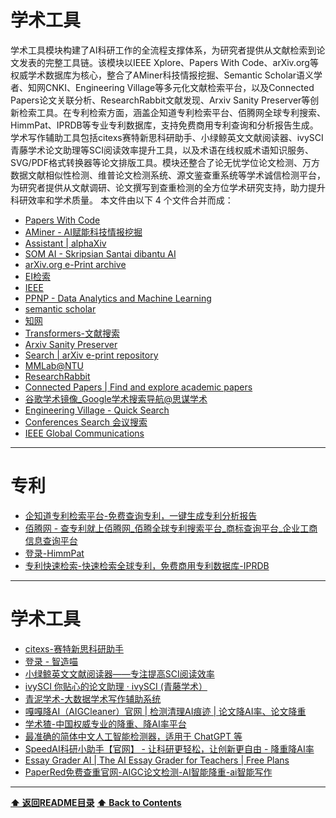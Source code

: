 # 学术工具

学术工具模块构建了AI科研工作的全流程支撑体系，为研究者提供从文献检索到论文发表的完整工具链。该模块以IEEE Xplore、Papers With Code、arXiv.org等权威学术数据库为核心，整合了AMiner科技情报挖掘、Semantic Scholar语义学者、知网CNKI、Engineering Village等多元化文献检索平台，以及Connected Papers论文关联分析、ResearchRabbit文献发现、Arxiv Sanity Preserver等创新检索工具。在专利检索方面，涵盖企知道专利检索平台、佰腾网全球专利搜索、HimmPat、IPRDB等专业专利数据库，支持免费商用专利查询和分析报告生成。学术写作辅助工具包括citexs赛特新思科研助手、小绿鲸英文文献阅读器、ivySCI青藤学术论文助理等SCI阅读效率提升工具，以及术语在线权威术语知识服务、SVG/PDF格式转换器等论文排版工具。模块还整合了论无忧学位论文检测、万方数据文献相似性检测、维普论文检测系统、源文鉴查重系统等学术诚信检测平台，为研究者提供从文献调研、论文撰写到查重检测的全方位学术研究支持，助力提升科研效率和学术质量。
本文件由以下 4 个文件合并而成：


- [Papers With Code](https://paperswithcode.com/)
- [AMiner - AI赋能科技情报挖掘](https://www.aminer.cn/)
- [Assistant | alphaXiv](https://www.alphaxiv.org/assistant)
- [SOM AI - Skripsian Santai dibantu AI](https://somai.id/)
- [arXiv.org e-Print archive](https://arxiv.org/)
- [EI检索](https://www.engineeringvillage.com/home.url)
- [IEEE](https://ieeexplore.ieee.org/Xplore/home.jsp)
- [PPNP - Data Analytics and Machine Learning](https://www.cs.cit.tum.de/daml/ppnp/)
- [semantic scholar](https://www.semanticscholar.org/)
- [知网](https://www.cnki.net/)
- [Transformers-文献搜索](https://www.xueshufan.com/search/publications/Transformers?keyword=Transformers&autocompleteKeyword=%3Cks_p%3Elearning%20sentiment%20specific%20%3Cb%3Eword%3C%2Fb%3E%20%3Cb%3Eembed%3C%2Fb%3Eding%20for%20twitter%20sentiment%20classification%3C%2Fks_p%3E&userId=404)
- [Arxiv Sanity Preserver](http://www.arxiv-sanity.com/)
- [Search | arXiv e-print repository](https://arxiv.org/search/)
- [MMLab@NTU](https://www.mmlab-ntu.com/index.html)
- [ResearchRabbit](https://www.researchrabbit.ai/)
- [Connected Papers | Find and explore academic papers](https://www.connectedpapers.com/)
- [谷歌学术镜像_Google学术搜索导航@思谋学术](https://ac.scmor.com/)
- [Engineering Village - Quick Search](https://www.engineeringvillage.com/search/quick.url)
- [Conferences Search 会议搜索](https://conferences.ieee.org/conferences_events/conferences/search?q=*&subsequent_q=&date=all&from=&to=&region=all&country=all&pos=0&sortorder=asc&sponsor=&sponsor_type=all&state=all&field_of_interest=all&sortfield=dates)
- [IEEE Global Communications](https://globecom2021.ieee-globecom.org/)

------------------------------------------------------------

# 专利

- [企知道专利检索平台-免费查询专利，一键生成专利分析报告](https://patents.qizhidao.com/)
- [佰腾网 - 查专利就上佰腾网_佰腾全球专利搜索平台_商标查询平台_企业工商信息查询平台](https://www.baiten.cn/)
- [登录-HimmPat](https://www.himmpat.com/login)
- [专利快速检索-快速检索全球专利，免费商用专利数据库-IPRDB](https://www.iprdb.com/s?p=2&q=%E6%AE%B7%E5%A5%94%E9%91%AB&dm=mix&fc=%5B%5D&ds=all)

------------------------------------------------------------


# 学术工具

- [citexs-赛特新思科研助手](https://www.citexs.com/)
- [登录 - 智造喵](https://chat.plexpt.com/login?inviter=543652)
- [小绿鲸英文文献阅读器——专注提高SCI阅读效率](https://www.xljsci.com/)
- [ivySCI 你贴心的论文助理 · ivySCI (青藤学术）](https://www.ivysci.com/)
- [青泥学术-大数据学术写作辅助系统](https://www.xueshuchuangxin.com/)
- [嘎嘎降AI（AIGCleaner）官网 | 检测清理AI痕迹 | 论文降AI率、论文降重](https://aigcleaner.com/)
- [学术猹-中国权威专业的降重、降AI率平台](https://xueshucha.youdao.com/#/)
- [最准确的简体中文人工智能检测器，适用于 ChatGPT 等](https://isgen.ai/zh-CN)
- [SpeedAI科研小助手【官网】 - 让科研更轻松，让创新更自由 - 降重降AI率](https://kuaipaper.com/)
- [Essay Grader AI | The AI Essay Grader for Teachers | Free Plans](https://www.essaygrader.ai/)
- [PaperRed免费查重官网-AIGC论文检测-AI智能降重-ai智能写作](https://www.paperred.com/)

------------------------------------------------------------
**[⬆ 返回README目录](../README.md#目录)**
**[⬆ Back to Contents](../README-EN.md#contents)**